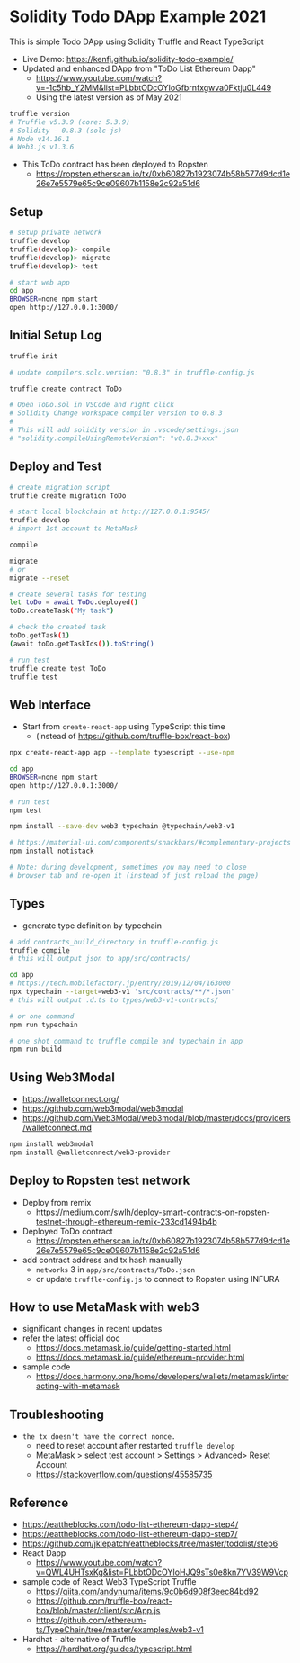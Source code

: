 # Solidity Todo DApp Example 2021

This is simple Todo DApp using Solidity Truffle and React TypeScript

* Live Demo: https://kenfj.github.io/solidity-todo-example/
* Updated and enhanced DApp from "ToDo List Ethereum Dapp"
  - https://www.youtube.com/watch?v=-1c5hb_Y2MM&list=PLbbtODcOYIoGfbrnfxgwva0Fktju0L449
  - Using the latest version as of May 2021

```bash
truffle version
# Truffle v5.3.9 (core: 5.3.9)
# Solidity - 0.8.3 (solc-js)
# Node v14.16.1
# Web3.js v1.3.6
```

* This ToDo contract has been deployed to Ropsten
  - https://ropsten.etherscan.io/tx/0xb60827b1923074b58b577d9dcd1e26e7e5579e65c9ce09607b1158e2c92a51d6

## Setup

```bash
# setup private network
truffle develop
truffle(develop)> compile
truffle(develop)> migrate
truffle(develop)> test

# start web app
cd app
BROWSER=none npm start
open http://127.0.0.1:3000/
```

## Initial Setup Log

```bash
truffle init

# update compilers.solc.version: "0.8.3" in truffle-config.js

truffle create contract ToDo

# Open ToDo.sol in VSCode and right click
# Solidity Change workspace compiler version to 0.8.3
#
# This will add solidity version in .vscode/settings.json
# "solidity.compileUsingRemoteVersion": "v0.8.3+xxx"
```

## Deploy and Test

```bash
# create migration script
truffle create migration ToDo

# start local blockchain at http://127.0.0.1:9545/
truffle develop
# import 1st account to MetaMask

compile

migrate
# or
migrate --reset
```

```bash
# create several tasks for testing
let toDo = await ToDo.deployed()
toDo.createTask("My task")

# check the created task
toDo.getTask(1)
(await toDo.getTaskIds()).toString()
```

```bash
# run test
truffle create test ToDo
truffle test
```

## Web Interface

* Start from `create-react-app` using TypeScript this time
  - (instead of https://github.com/truffle-box/react-box)

```bash
npx create-react-app app --template typescript --use-npm

cd app
BROWSER=none npm start
open http://127.0.0.1:3000/

# run test
npm test

npm install --save-dev web3 typechain @typechain/web3-v1

# https://material-ui.com/components/snackbars/#complementary-projects
npm install notistack

# Note: during development, sometimes you may need to close
# browser tab and re-open it (instead of just reload the page)
```

## Types

* generate type definition by typechain

```bash
# add contracts_build_directory in truffle-config.js
truffle compile
# this will output json to app/src/contracts/

cd app
# https://tech.mobilefactory.jp/entry/2019/12/04/163000
npx typechain --target=web3-v1 'src/contracts/**/*.json'
# this will output .d.ts to types/web3-v1-contracts/

# or one command
npm run typechain
```

```bash
# one shot command to truffle compile and typechain in app
npm run build
```

## Using Web3Modal

* https://walletconnect.org/
* https://github.com/web3modal/web3modal
* https://github.com/Web3Modal/web3modal/blob/master/docs/providers/walletconnect.md

```bash
npm install web3modal
npm install @walletconnect/web3-provider
```

## Deploy to Ropsten test network

* Deploy from remix
  - https://medium.com/swlh/deploy-smart-contracts-on-ropsten-testnet-through-ethereum-remix-233cd1494b4b
* Deployed ToDo contract
  - https://ropsten.etherscan.io/tx/0xb60827b1923074b58b577d9dcd1e26e7e5579e65c9ce09607b1158e2c92a51d6
* add contract address and tx hash manually
  - `networks` 3 in `app/src/contracts/ToDo.json`
  - or update `truffle-config.js` to connect to Ropsten using INFURA

## How to use MetaMask with web3

* significant changes in recent updates
* refer the latest official doc
  - https://docs.metamask.io/guide/getting-started.html
  - https://docs.metamask.io/guide/ethereum-provider.html
* sample code
  - https://docs.harmony.one/home/developers/wallets/metamask/interacting-with-metamask

## Troubleshooting

* `the tx doesn't have the correct nonce.`
  - need to reset account after restarted `truffle develop`
  - MetaMask > select test account > Settings > Advanced> Reset Account
  - https://stackoverflow.com/questions/45585735

## Reference

* https://eattheblocks.com/todo-list-ethereum-dapp-step4/
* https://eattheblocks.com/todo-list-ethereum-dapp-step7/
* https://github.com/jklepatch/eattheblocks/tree/master/todolist/step6
* React Dapp
  - https://www.youtube.com/watch?v=QWL4UHTsxKg&list=PLbbtODcOYIoHJQ9sTs0e8kn7YV39W9Vcp
* sample code of React Web3 TypeScript Truffle
  - https://qiita.com/andynuma/items/9c0b6d908f3eec84bd92
  - https://github.com/truffle-box/react-box/blob/master/client/src/App.js
  - https://github.com/ethereum-ts/TypeChain/tree/master/examples/web3-v1
* Hardhat - alternative of Truffle
  - https://hardhat.org/guides/typescript.html
